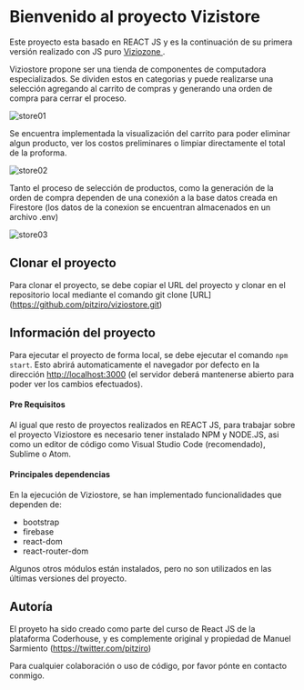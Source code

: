 # Bienvenido al proyecto Vizistore

Este proyecto esta basado en REACT JS y es la continuación de su primera versión realizado con JS puro [Viziozone ](https://github.com/pitziro/Viziozone).

Viziostore propone ser una tienda de componentes de computadora especializados. Se dividen estos en categorias y puede realizarse una selección agregando al carrito de compras y generando una orden de compra para cerrar el proceso.

![store01](https://ibb.co/LgWQcQC)

Se encuentra implementada la visualización del carrito para poder eliminar algun producto, ver los costos preliminares o limpiar directamente el total de la proforma.

![store02](https://ibb.co/XXLb3rF)

Tanto el proceso de selección de productos, como la generación de la orden de compra dependen de una conexión a la base datos creada en Firestore (los datos de la conexion se encuentran almacenados en un archivo .env)

![store03](https://ibb.co/LgWQcQC)

## Clonar el proyecto

Para clonar el proyecto, se debe copiar el URL del proyecto y clonar en el repositorio local mediante el comando git clone [URL] (https://github.com/pitziro/viziostore.git)

## Información del proyecto

Para ejecutar el proyecto de forma local, se debe ejecutar el comando `npm start`. Esto abrirá automaticamente el navegador por defecto en la dirección [http://localhost:3000](http://localhost:3000) (el servidor deberá mantenerse abierto para poder ver los cambios efectuados).

#### Pre Requisitos

Al igual que resto de proyectos realizados en REACT JS, para trabajar sobre el proyecto Viziostore es necesario tener instalado NPM y NODE.JS, asi como un editor de código como Visual Studio Code (recomendado), Sublime o Atom.

#### Principales dependencias

En la ejecución de Viziostore, se han implementado funcionalidades que dependen de:

- bootstrap
- firebase
- react-dom
- react-router-dom

Algunos otros módulos están instalados, pero no son utilizados en las últimas versiones del proyecto.

## Autoría

El proyeto ha sido creado como parte del curso de React JS de la plataforma Coderhouse, y es complemente original y propiedad de Manuel Sarmiento (https://twitter.com/pitziro)

Para cualquier colaboración o uso de código, por favor pónte en contacto conmigo.
